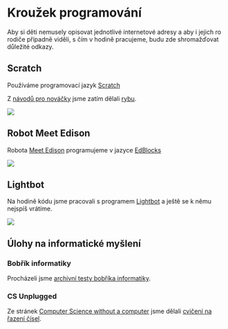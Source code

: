 # Kroužek programování

Aby si děti nemusely opisovat jednotlivé internetové adresy a aby i jejich ro rodiče případně viděli, s čím v hodině pracujeme, budu zde shromažďovat důležité odkazy.

## Scratch

Používáme programovací jazyk [Scratch](https://scratch.mit.edu/projects/editor/)

Z [návodů pro nováčky](https://www.programovanihrou.cz/jak-na-to/) jsme zatím dělali [rybu](https://www.programovanihrou.cz/wp-content/uploads/karticky/01_uvod_ryba.pdf).

![](https://upload.wikimedia.org/wikipedia/commons/thumb/3/36/Scratch_GUI.JPG/640px-Scratch_GUI.JPG)

## Robot Meet Edison

Robota [Meet Edison](https://meetedison.com/) programujeme v jazyce [EdBlocks](https://www.edblocksapp.com/)

![](https://meetedison.com/wp-content/uploads/2016/09/Edison-V2.0-Educational-robot-270x203.jpg)

## Lightbot

Na hodině kódu jsme pracovali s programem [Lightbot](http://lightbot.com/flash.html) a ještě se k němu nejspíš vrátíme.

![](http://lightbot.com/img/screen_proc.png)

## Úlohy na informatické myšlení

### Bobřík informatiky

Procházeli jsme [archivní testy bobříka informatiky](https://www.ibobr.cz/test/archiv).

### CS Unplugged

Ze stránek [Computer Science without a computer](https://www.csunplugged.org/en/) jsme dělali [cvičení na řazení čísel](https://www.csunplugged.org/en/resources/sorting-network/).
